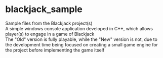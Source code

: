 # blackjack_sample
Sample files from the Blackjack project(s)\
A simple windows console application developed in C++, which allows player(s) to engage in a game of Blackjack\
The "Old" version is fully playable, while the "New" version is not, due to the development time being focused on creating a small game engine for the project before implementing the game itself